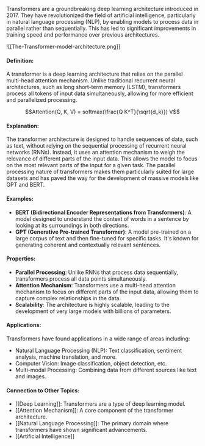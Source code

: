 Transformers are a groundbreaking deep learning architecture introduced in 2017. They have revolutionized the field of artificial intelligence, particularly in natural language processing (NLP), by enabling models to process data in parallel rather than sequentially. This has led to significant improvements in training speed and performance over previous architectures.

![[The-Transformer-model-architecture.png]]
#### Definition:

A transformer is a deep learning architecture that relies on the parallel multi-head attention mechanism. Unlike traditional recurrent neural architectures, such as long short-term memory (LSTM), transformers process all tokens of input data simultaneously, allowing for more efficient and parallelized processing.

$$Attention(Q, K, V) = softmax(\frac{Q K^T}{\sqrt{d_k}}) V$$
#### Explanation:

The transformer architecture is designed to handle sequences of data, such as text, without relying on the sequential processing of recurrent neural networks (RNNs). Instead, it uses an attention mechanism to weigh the relevance of different parts of the input data. This allows the model to focus on the most relevant parts of the input for a given task. The parallel processing nature of transformers makes them particularly suited for large datasets and has paved the way for the development of massive models like GPT and BERT.

#### Examples:

- **BERT (Bidirectional Encoder Representations from Transformers)**: A model designed to understand the context of words in a sentence by looking at its surroundings in both directions.
- **GPT (Generative Pre-trained Transformer)**: A model pre-trained on a large corpus of text and then fine-tuned for specific tasks. It's known for generating coherent and contextually relevant sentences.

#### Properties:

- **Parallel Processing**: Unlike RNNs that process data sequentially, transformers process all data points simultaneously.
- **Attention Mechanism**: Transformers use a multi-head attention mechanism to focus on different parts of the input data, allowing them to capture complex relationships in the data.
- **Scalability**: The architecture is highly scalable, leading to the development of very large models with billions of parameters.

#### Applications:

Transformers have found applications in a wide range of areas including:

- Natural Language Processing (NLP): Text classification, sentiment analysis, machine translation, and more.
- Computer Vision: Image classification, object detection, etc.
- Multi-modal Processing: Combining data from different sources like text and images.

#### Connection to Other Topics:

- [[Deep Learning]]: Transformers are a type of deep learning model.
- [[Attention Mechanism]]: A core component of the transformer architecture.
- [[Natural Language Processing]]: The primary domain where transformers have shown significant advancements.
- [[Artificial Intelligence]]